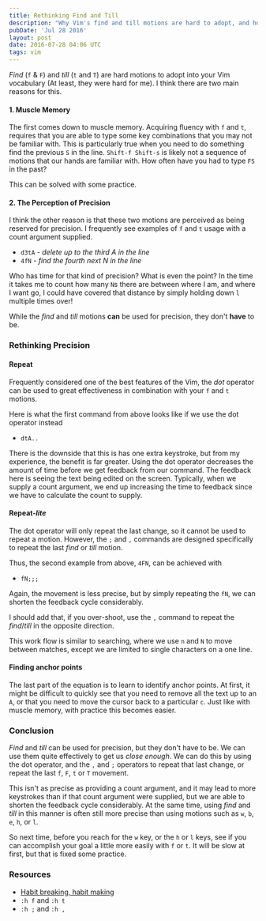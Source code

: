 ```yaml
---
title: Rethinking Find and Till
description: "Why Vim's find and till motions are hard to adopt, and how rethinking their use can make them more practical and less about precision."
pubDate: 'Jul 28 2016'
layout: post
date: 2016-07-28 04:06 UTC
tags: vim
---
```



_Find_ (`f` & `F`) and _till_ (`t` and `T`) are hard motions to adopt into your Vim vocabulary (At least, they were hard for me). I think there are two main reasons for this.

#### 1. Muscle Memory

The first comes down to muscle memory. Acquiring fluency with `f` and `t`, requires that you are able to type some key combinations that you may not be familiar with. This is particularly true when you need to do something find the previous `S` in the line. `Shift-f Shift-s` is likely not a sequence of motions that our hands are familiar with. How often have you had to type `FS` in the past?

This can be solved with some practice.


#### 2. The Perception of Precision

I think the other reason is that these two motions are perceived as being reserved for precision. I frequently see examples of `f` and `t` usage with a count argument supplied.

* `d3tA` - _delete up to the third A in the line_
* `4fN` - _find the fourth next N in the line_

Who has time for that kind of precision? What is even the point? In the time it takes me to count how many `N`s there are between where I am, and where I want go, I could have covered that distance by simply holding down `l` multiple times over!

While the _find_ and _till_ motions **can** be used for precision, they don't **have** to be.


### Rethinking Precision

#### Repeat

Frequently considered one of the best features of the Vim, the _dot_ operator can be used to great effectiveness in combination with your `f` and `t`  motions.

Here is what the first command from above looks like if we use the dot operator instead

* `dtA..`

There is the downside that this is has one extra keystroke, but from my experience, the benefit is far greater. Using the dot operator decreases the amount of time before we get feedback from our command. The feedback here is seeing the text being edited on the screen. Typically, when we supply a count argument, we end up increasing the time to feedback since we have to calculate the count to supply.


#### Repeat-_lite_

The dot operator will only repeat the last change, so it cannot be used to repeat a motion. However, the `;` and `,` commands are designed specifically to repeat the last _find_ or _till_ motion.

Thus, the second example from above, `4FN`, can be achieved with

* `fN;;;`

Again, the movement is less precise, but by simply repeating the `fN`, we can shorten the feedback cycle considerably.

I should add that, if you over-shoot, use the `,` command to repeat the _find_/_till_ in the opposite direction.

This work flow is similar to searching, where we use `n` and `N` to move between matches, except we are limited to single characters on a one line.


#### Finding anchor points

The last part of the equation is to learn to identify anchor points. At first, it might be difficult to quickly see that you need to remove all the text up to an `A`, or that you need to move the cursor back to a particular `c`. Just like with muscle memory, with practice this becomes easier.


### Conclusion

_Find_ and _till_ can be used for precision, but they don't have to be. We can use them quite effectively to get us _close enough_. We can do this by using the dot operator, and the `,` and `;` operators to repeat that last change, or repeat the last `f`, `F`, `t` or `T` movement.

This isn't as precise as providing a count argument, and it may lead to more keystrokes than if that count argument were supplied, but we are able to shorten the feedback cycle considerably. At the same time, using _find_ and _till_ in this manner is often still more precise than using motions such as `w`, `b`, `e`, `h`, or `l`.

So next time, before you reach for the `w` key, or the `h` or `l` keys, see if you can accomplish your goal a little more easily with `f` or `t`. It will be slow at first, but that is fixed some practice.

### Resources

* [Habit breaking, habit making](http://vimcasts.org/blog/2013/02/habit-breaking-habit-making/)
* `:h f` and `:h t`
* `:h ;` and `:h ,`
